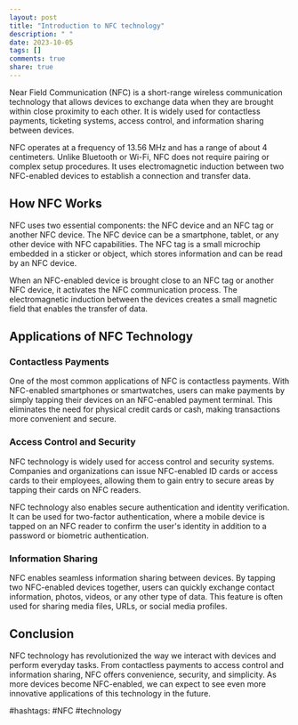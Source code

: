 ```yaml
---
layout: post
title: "Introduction to NFC technology"
description: " "
date: 2023-10-05
tags: []
comments: true
share: true
---
```


Near Field Communication (NFC) is a short-range wireless communication technology that allows devices to exchange data when they are brought within close proximity to each other. It is widely used for contactless payments, ticketing systems, access control, and information sharing between devices.

NFC operates at a frequency of 13.56 MHz and has a range of about 4 centimeters. Unlike Bluetooth or Wi-Fi, NFC does not require pairing or complex setup procedures. It uses electromagnetic induction between two NFC-enabled devices to establish a connection and transfer data.

## How NFC Works

NFC uses two essential components: the NFC device and an NFC tag or another NFC device. The NFC device can be a smartphone, tablet, or any other device with NFC capabilities. The NFC tag is a small microchip embedded in a sticker or object, which stores information and can be read by an NFC device.

When an NFC-enabled device is brought close to an NFC tag or another NFC device, it activates the NFC communication process. The electromagnetic induction between the devices creates a small magnetic field that enables the transfer of data.

## Applications of NFC Technology

### Contactless Payments

One of the most common applications of NFC is contactless payments. With NFC-enabled smartphones or smartwatches, users can make payments by simply tapping their devices on an NFC-enabled payment terminal. This eliminates the need for physical credit cards or cash, making transactions more convenient and secure.

### Access Control and Security

NFC technology is widely used for access control and security systems. Companies and organizations can issue NFC-enabled ID cards or access cards to their employees, allowing them to gain entry to secure areas by tapping their cards on NFC readers.

NFC technology also enables secure authentication and identity verification. It can be used for two-factor authentication, where a mobile device is tapped on an NFC reader to confirm the user's identity in addition to a password or biometric authentication.

### Information Sharing

NFC enables seamless information sharing between devices. By tapping two NFC-enabled devices together, users can quickly exchange contact information, photos, videos, or any other type of data. This feature is often used for sharing media files, URLs, or social media profiles.

## Conclusion

NFC technology has revolutionized the way we interact with devices and perform everyday tasks. From contactless payments to access control and information sharing, NFC offers convenience, security, and simplicity. As more devices become NFC-enabled, we can expect to see even more innovative applications of this technology in the future.

#hashtags: #NFC #technology